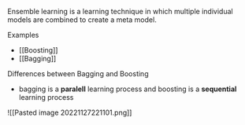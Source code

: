 Ensemble learning is a learning technique in which multiple individual models are combined to create a meta model.

Examples
- [[Boosting]]
- [[Bagging]]

Differences between Bagging and Boosting
- bagging is a **paralell** learning process and boosting is a **sequential** learning process

![[Pasted image 20221127221101.png]]